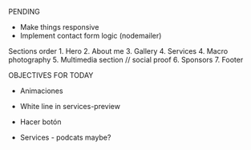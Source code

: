 PENDING 

* Make things responsive
* Implement contact form logic (nodemailer)


Sections order
    1. Hero
    2. About me
    3. Gallery
    4. Services
            4. Macro photography
5. Multimedia section // social proof
    6. Sponsors
    7. Footer


OBJECTIVES FOR TODAY
- Animaciones
- White line in services-preview
- Hacer botón


- Services - podcats maybe?